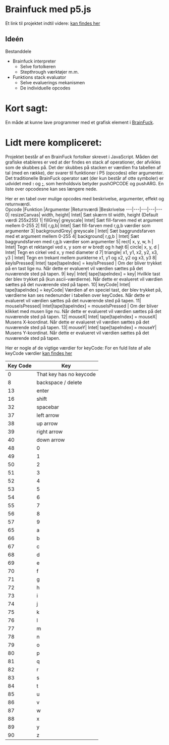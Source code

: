 Brainfuck med p5.js
=======
Et link til projektet indtil videre: [kan findes her](https://simon220902.github.io/BrainFuckProcessing/)

## Ideén  

Bestanddele  
* Brainfuck interpreter  
  * Selve fortolkeren  
  * Stepthrough værktøjer m.m.  
* Funktions stack evaluator  
  * Selve evaluerings mekanismen  
  * De individuelle opcodes  

# Kort sagt:
En måde at kunne lave programmer med et grafisk element i [BrainFuck](https://da.wikipedia.org/wiki/Brainfuck).

# Lidt mere kompliceret:
Projektet består af en BrainFuck fortolker skrevet i JavaScript. Måden det grafiske etableres er ved at der findes en stack af operationer, der afvikles som de skubbes på. Det der skubbes på stacken er værdien fra tabellen af tal (med en række), der svarer til funktioner i P5 (opcodes) eller argumenter. Det traditionelle BrainFuck operator sæt (der kun består af otte symboler) er udvidet med **:** og **;**, som henholdsvis betyder pushOPCODE og pushARG. En liste over opcodesne kan ses længere nede.

Her er en tabel over mulige opcodes med beskrivelse, argumenter, effekt og returnværdi.  
Opcode	|Funktion	|Argumenter |Returnværdi	|Beskrivelse
---|---|---|---|---
0|	resizeCanvas|	width, height| Intet|	Sæt skærm til width, height (Default værdi 255x255)
1|	fillGrey|	greyscale| Intet|		Sæt fill-farven med et argument mellem 0-255
2|	fill|	r,g,b| Intet|	Sæt fill-farven med r,g,b værdier som argumenter
3|	backgroundGrey|	greyscale | Intet|	Sæt baggrundsfarven med et argument mellem 0-255
4|	background|	r,g,b | Intet|	Sæt baggrundsfarven med r,g,b værdier som argumenter
5|	rect|	x, y, w, h | Intet|	Tegn et rektangel ved x, y som er w bredt og h højt
6|	circle|	x, y, d | Intet|	Tegn en cirkel ved x, y med diameter d
7|	triangle|	x1, y1, x2, y2, x3, y3 | Intet|	Tegn en trekant mellem punkterne x1, y1 og x2, y2 og x3, y3
8|  keyIsPressed| Intet| tape[tapeIndex] = keyIsPressed | Om der bliver trykket på en tast lige nu. Når dette er evalueret vil værdien sættes på det nuværende sted på tapen.
9|  key| Intet| tape[tapeIndex] = key|  Hvilkle tast der blev trykket på (kun ascii-værdierne). Når dette er evalueret vil værdien sættes på det nuværende sted på tapen.
10| keyCode| Intet| tape[tapeIndex] = keyCode| Værdien af en speciel tast, der blev trykket på, værdierne kan ses nedenunder i tabellen over keyCodes. Når dette er evalueret vil værdien sættes på det nuværende sted på tapen.
11|  mouseIsPressed| Intet|tape[tapeIndex] = mouseIsPressed | Om der bliver klikket med musen lige nu. Når dette er evalueret vil værdien sættes på det nuværende sted på tapen.
12|  mouseX| Intet| tape[tapeIndex] = mouseX| Musens X-koordinat. Når dette er evalueret vil værdien sættes på det nuværende sted på tapen.
13| mouseY| Intet| tape[tapeIndex] = mouseY| Musens Y-koordinat. Når dette er evalueret vil værdien sættes på det nuværende sted på tapen.

Her er nogle af de vigtige værdier for keyCode:
For en fuld liste af alle keyCode værdier [kan findes her](http://keycode.info/)
<table>
      <thead>
        <tr>
          <th>Key Code</th>
          <th>Key</th>
        </tr>
      </thead>
      <tbody>
      <tr><td>0</td><td>That key has no keycode</tr><tr><td>8</td><td>backspace / delete</tr><tr><td>13</td><td>enter</td></tr><tr><td>16</td><td>shift</td></tr><tr><td>32</td><td>spacebar</td></tr><tr><td>37</td><td>left arrow</td></tr><tr><td>38</td><td>up arrow</td></tr><tr><td>39</td><td>right arrow</td></tr><tr><td>40</td><td>down arrow</td></tr><tr><td>48</td><td>0</td></tr><tr><td>49</td><td>1</td></tr><tr><td>50</td><td>2</td></tr><tr><td>51</td><td>3</td></tr><tr><td>52</td><td>4</td></tr><tr><td>53</td><td>5</td></tr><tr><td>54</td><td>6</td></tr><tr><td>55</td><td>7</td></tr><tr><td>56</td><td>8</td></tr><tr><td>57</td><td>9</td></tr><tr><td>65</td><td>a</td></tr><tr><td>66</td><td>b</td></tr><tr><td>67</td><td>c</td></tr><tr><td>68</td><td>d</td></tr><tr><td>69</td><td>e</td></tr><tr><td>70</td><td>f</td></tr><tr><td>71</td><td>g</td></tr><tr><td>72</td><td>h</td></tr><tr><td>73</td><td>i</td></tr><tr><td>74</td><td>j</td></tr><tr><td>75</td><td>k</td></tr><tr><td>76</td><td>l</td></tr><tr><td>77</td><td>m</td></tr><tr><td>78</td><td>n</td></tr><tr><td>79</td><td>o</td></tr><tr><td>80</td><td>p</td></tr><tr><td>81</td><td>q</td></tr><tr><td>82</td><td>r</td></tr><tr><td>83</td><td>s</td></tr><tr><td>84</td><td>t</td></tr><tr><td>85</td><td>u</td></tr><tr><td>86</td><td>v</td></tr><tr><td>87</td><td>w</td></tr><tr><td>88</td><td>x</td></tr><tr><td>89</td><td>y</td></tr><tr><td>90</td><td>z</td></td></tr></tbody>
</table>
